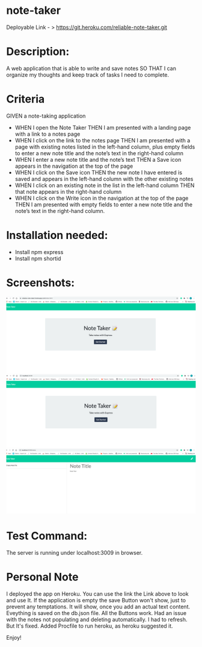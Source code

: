 # note-taker

Deployable Link - > https://git.heroku.com/reliable-note-taker.git

# Description:
A web application that is able to write and save notes
SO THAT I can organize my thoughts and keep track of tasks I need to complete.

# Criteria
GIVEN a note-taking application
* WHEN I open the Note Taker
THEN I am presented with a landing page with a link to a notes page
* WHEN I click on the link to the notes page
THEN I am presented with a page with existing notes listed in the left-hand column, plus empty fields to enter a new note title and the note’s text in the right-hand column
* WHEN I enter a new note title and the note’s text
THEN a Save icon appears in the navigation at the top of the page
* WHEN I click on the Save icon
THEN the new note I have entered is saved and appears in the left-hand column with the other existing notes
* WHEN I click on an existing note in the list in the left-hand column
THEN that note appears in the right-hand column
* WHEN I click on the Write icon in the navigation at the top of the page
THEN I am presented with empty fields to enter a new note title and the note’s text in the right-hand column.

# Installation needed:
* Install npm express
* Install npm shortid

# Screenshots:
![](./public/assets/1.png)
![](./public/assets/2.png)
![](./public/assets/3.png)

# Test Command:
The server is running under localhost:3009 in browser.

# Personal Note

I deployed the app on Heroku. You can use the link the Link above to look and use It. If the application is empty the save Button won't show, just to prevent any temptations. It will show, once you add an actual text content. Eveything is saved on the db.json file. All the Buttons work. Had an issue with the notes not populating and deleting automatically. I had to refresh. But It's fixed. Added Procfile to run heroku, as heroku suggested it.

Enjoy!